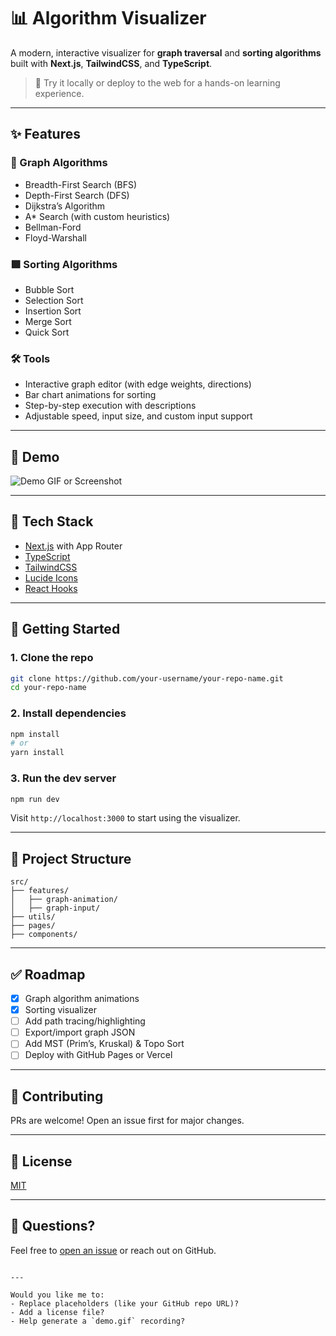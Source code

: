 
# 📊 Algorithm Visualizer

A modern, interactive visualizer for **graph traversal** and **sorting algorithms** built with **Next.js**, **TailwindCSS**, and **TypeScript**.

> 🚀 Try it locally or deploy to the web for a hands-on learning experience.

---

## ✨ Features

### 🔷 Graph Algorithms
- Breadth-First Search (BFS)
- Depth-First Search (DFS)
- Dijkstra’s Algorithm
- A* Search (with custom heuristics)
- Bellman-Ford
- Floyd-Warshall

### 🟩 Sorting Algorithms
- Bubble Sort
- Selection Sort
- Insertion Sort
- Merge Sort
- Quick Sort

### 🛠️ Tools
- Interactive graph editor (with edge weights, directions)
- Bar chart animations for sorting
- Step-by-step execution with descriptions
- Adjustable speed, input size, and custom input support

---

## 🧪 Demo

![Demo GIF or Screenshot](public/demo.gif) <!-- Replace with actual asset if available -->

---

## 🧰 Tech Stack

- [Next.js](https://nextjs.org/) with App Router
- [TypeScript](https://www.typescriptlang.org/)
- [TailwindCSS](https://tailwindcss.com/)
- [Lucide Icons](https://lucide.dev/)
- [React Hooks](https://reactjs.org/docs/hooks-intro.html)

---

## 🚀 Getting Started

### 1. Clone the repo

```bash
git clone https://github.com/your-username/your-repo-name.git
cd your-repo-name
```

### 2. Install dependencies

```bash
npm install
# or
yarn install
```

### 3. Run the dev server

```bash
npm run dev
```

Visit `http://localhost:3000` to start using the visualizer.

---

## 📁 Project Structure

```
src/
├── features/
│   ├── graph-animation/
│   ├── graph-input/
├── utils/
├── pages/
├── components/
```

---

## ✅ Roadmap

- [x] Graph algorithm animations
- [x] Sorting visualizer
- [ ] Add path tracing/highlighting
- [ ] Export/import graph JSON
- [ ] Add MST (Prim’s, Kruskal) & Topo Sort
- [ ] Deploy with GitHub Pages or Vercel

---

## 🤝 Contributing

PRs are welcome! Open an issue first for major changes.

---

## 📜 License

[MIT](LICENSE)

---

## 💬 Questions?

Feel free to [open an issue](https://github.com/your-username/your-repo-name/issues) or reach out on GitHub.

```

---

Would you like me to:
- Replace placeholders (like your GitHub repo URL)?
- Add a license file?
- Help generate a `demo.gif` recording?